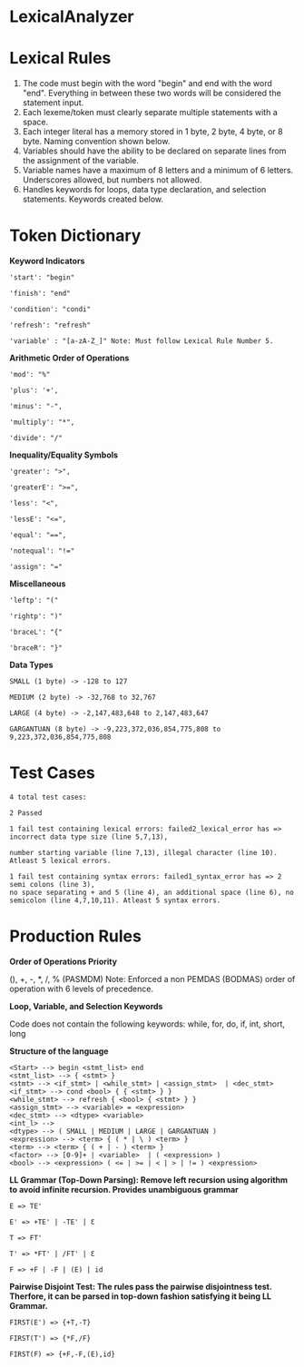 # LexicalAnalyzer

# Lexical Rules

1) The code must begin with the word "begin" and end with the word "end". Everything in between these two words will be considered the statement input.
2) Each lexeme/token must clearly separate multiple statements with a space.
3) Each integer literal has a memory stored in 1 byte, 2 byte, 4 byte, or 8 byte. Naming convention shown below.
4) Variables should have the ability to be declared on separate lines from the assignment of the variable.
5) Variable names have a maximum of 8 letters and a minimum of 6 letters. Underscores allowed, but numbers not allowed.
6) Handles keywords for loops, data type declaration, and selection statements. Keywords created below.


# Token Dictionary

**Keyword Indicators**

    'start': "begin"

    'finish': "end"

    'condition': "condi"

    'refresh': "refresh"
    
    'variable' : "[a-zA-Z_]" Note: Must follow Lexical Rule Number 5.

**Arithmetic Order of Operations**

    'mod': "%"
    
    'plus': '+',

    'minus': "-",

    'multiply': "*",

    'divide': "/"

**Inequality/Equality Symbols**

    'greater': ">",

    'greaterE': ">=",

    'less': "<",

    'lessE': "<=",

    'equal': "==",

    'notequal': "!="

    'assign': "="

**Miscellaneous**

    'leftp': "("

    'rightp': ")"

    'braceL': "{"

    'braceR': "}"


**Data Types**

    SMALL (1 byte) -> -128 to 127

    MEDIUM (2 byte) -> -32,768 to 32,767

    LARGE (4 byte) -> -2,147,483,648 to 2,147,483,647

    GARGANTUAN (8 byte) -> -9,223,372,036,854,775,808 to 9,223,372,036,854,775,808

# Test Cases

    4 total test cases:

    2 Passed

    1 fail test containing lexical errors: failed2_lexical_error has => incorrect data type size (line 5,7,13), 
    
    number starting variable (line 7,13), illegal character (line 10). Atleast 5 lexical errors.

    1 fail test containing syntax errors: failed1_syntax_error has => 2 semi colons (line 3), 
    no space separating + and 5 (line 4), an additional space (line 6), no semicolon (line 4,7,10,11). Atleast 5 syntax errors.
    

# Production Rules

**Order of Operations Priority**

(), +, -, *, /, % (PASMDM) Note: Enforced a non PEMDAS (BODMAS) order of operation with 6 levels of precedence.

**Loop, Variable, and Selection Keywords**

Code does not contain the following keywords: while, for, do, if, int, short, long

**Structure of the language**

    <Start> --> begin <stmt_list> end    
    <stmt_list> --> { <stmt> }    
    <stmt> --> <if_stmt> | <while_stmt> | <assign_stmt>  | <dec_stmt>   
    <if_stmt> --> cond <bool> { { <stmt> } } 
    <while_stmt> --> refresh { <bool> { <stmt> } } 
    <assign_stmt> --> <variable> = <expression> 
    <dec_stmt> --> <dtype> <variable>
    <int_l> -->
    <dtype> --> ( SMALL | MEDIUM | LARGE | GARGANTUAN )      
    <expression> --> <term> { ( * | \ ) <term> }    
    <term> --> <term> { ( + | - ) <term> }    
    <factor> --> [0-9]+ | <variable>  | ( <expression> )   
    <bool> --> <expression> ( <= | >= | < | > | != ) <expression>
    
**LL Grammar (Top-Down Parsing): Remove left recursion using algorithm to avoid infinite recursion. Provides unambiguous grammar**

    E => TE'
    
    E' => +TE' | -TE' | Ɛ
    
    T => FT'
    
    T' => *FT' | /FT' | Ɛ
    
    F => +F | -F | (E) | id
    
**Pairwise Disjoint Test: The rules pass the pairwise disjointness test. Therfore, it can be parsed in top-down fashion satisfying it being LL Grammar.**

    FIRST(E') => {+T,-T}
    
    FIRST(T') => {*F,/F}
    
    FIRST(F) => {+F,-F,(E),id}


   


